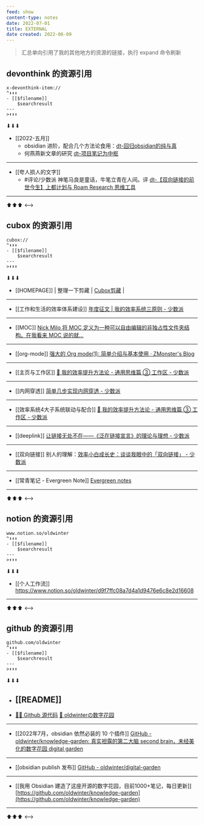 ```yaml
---
feed: show
content-type: notes
date: 2022-07-01
title: EXTERNAL
date created: 2022-06-09
---
```

> 汇总单向引用了我的其他地方的资源的链接，执行 expand 命令刷新

## devonthink 的资源引用

```expander
x-devonthink-item://
^⬇⬇⬇
- [[$filename]]
	$searchresult
---
>⬆⬆⬆
```

⬇⬇⬇
- [[2022-五月]]
	- obsidian 进阶，配合几个方法论食用：[dt-回归obsidian的纯与真](x-devonthink-item://D80E37D3-9160-41B9-9427-90F7127E9BF1)
	- 何燕燕新文章的研究 [dt-项目笔记为中枢](x-devonthink-item://CCDFA015-291A-4436-AFED-2A8E5AB81ECF)
---
- [[夸人损人的文字]]
	- #评论/少数派 神笔马良是童话，牛笔立青在人间。评 [dt-【双向链接的前世今生】上都计划与 Roam Research 思维工具](x-devonthink-item://BF9F0C1B-CDB2-4407-A7E9-618266BAEBDB)
---
⬆⬆⬆
<-->

## cubox 的资源引用

```expander
cubox://
^⬇⬇⬇
- [[$filename]]
	$searchresult
---
>⬆⬆⬆
```

⬇⬇⬇
- [[HOMEPAGE]]
	| 整理一下剪藏 | [Cubox剪藏](cubox://) |
---
- [[工作和生活的效率体系建设]]
	[年度征文 | 我的效率系统三原则 - 少数派](cubox://card?id=ff808081810aedce01810b8b1ec7389a)
---
- [[MOC]]
	[Nick Milo 将 MOC 定义为一种可以自由编辑的非独占性文件夹结构。在我看来 MOC 说的就...](cubox://highlight?id=ff8080818148abc8018148ff70e9309c)
---
- [[org-mode]]
	[强大的 Org mode(1): 简单介绍与基本使用 · ZMonster's Blog](cubox://card?id=ff80808181224c150181234688f944cd)
---
- [[主页与工作区]]
	[🔖 我的效率提升方法论 - 通用思维篇 ③ 工作区 - 少数派](cubox://card?id=ff80808181224c15018127f09c961fb4)
---
- [[内网穿透]]
	[简单几步实现内网穿透 - 少数派](cubox://card?id=ff80808180d09c820180d7319f8107db)
---
- [[效率系统4大子系统联动与配合]]
	[🔖 我的效率提升方法论 - 通用思维篇 ③ 工作区 - 少数派](cubox://card?id=ff80808181224c15018127f09c961fb4)
---
- [[deeplink]]
	[让链接无处不在——《泛在链接宣言》的理论与理想 - 少数派](cubox://card?id=ff808081814243ea0181472fe1487531)
---
- [[双向链接]]
	别人的理解：[效率小白成长史：谈谈我眼中的「双向链接」 - 少数派](cubox://card?id=ff808081810462df01810490d5f82132)
---
- [[常青笔记 - Evergreen Note]]
	[Evergreen notes](cubox://card?id=ff8080818122494e018127bceb8266e3)
---
⬆⬆⬆
<-->

## notion 的资源引用

```expander
www.notion.so/oldwinter
^⬇⬇⬇
- [[$filename]]
	$searchresult
---
>⬆⬆⬆
```

⬇⬇⬇
- [[个人工作流]]
	<https://www.notion.so/oldwinter/d9f7ffc08a7d4a1d9476e6c8e2d16608>
---
⬆⬆⬆
<-->

## github 的资源引用

```expander
github.com/oldwinter
^⬇⬇⬇
- [[$filename]]
	$searchresult
---
>⬆⬆⬆
```

⬇⬇⬇
- [[README]]
	---
- [👨‍💻‍ Github 源代码](https://github.com/oldwinter/knowledge-garden)
	[🌲 oldwinterの数字花园](https://oldwinter.top)
---
- [[2022年7月，obsidian 依然必装的 10 个插件]]
	[GitHub - oldwinter/knowledge-garden: 真实袒露的第二大脑 second brain，未经美化的数字花园 digital garden](https://github.com/oldwinter/knowledge-garden)
---
- [[obsidian publish 发布]]
	[GitHub - oldwinter/digital-garden](https://github.com/oldwinter/digital-garden)
---
- [[我用 Obsidian 建造了这座开源的数字花园，目前1000+笔记，每日更新]]
	[https://github.com/oldwinter/knowledge-garden](https://github.com/oldwinter/knowledge-garden)
---
⬆⬆⬆
<-->

[^1]: [[微信群公告]]。官方20美元1个月的发布服务地址（太贵了我随时可能不续费😂）：[https://github.com/oldwinter/knowledge-garden](https://github.com/oldwinter/knowledge-garden)
